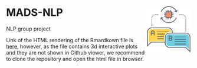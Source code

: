 # MADS-NLP <img src="logo.png" align="right" style="width: 25%;"/>
NLP group project

 Link of the HTML rendering of the Rmardkown file is [here](https://htmlpreview.github.io/?https://github.com/berserkhmdvhb/MADS-NLP/blob/main/report.html), however, as the file contains 3d interactive plots and they are not shown in Github viewer, we recommend to clone the repository and open the html file in browser.
